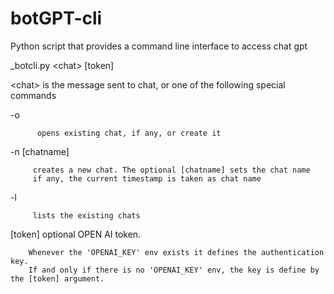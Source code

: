# botGPT-cli
Python script that provides a command line interface to access chat gpt 

_botcli.py \<chat> [token]

\<chat> is the message sent to chat, or one of the following special commands

-o

          opens existing chat, if any, or create it

-n [chatname]

         creates a new chat. The optional [chatname] sets the chat name
         if any, the current timestamp is taken as chat name

-l

         lists the existing chats

[token] optional OPEN AI token.

        Whenever the 'OPENAI_KEY' env exists it defines the authentication key.
        If and only if there is no 'OPENAI_KEY' env, the key is define by the [token] argument.
